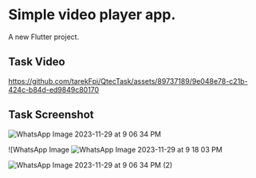 # Simple video player app.

A new Flutter project.

## Task Video



https://github.com/tarekFpi/QtecTask/assets/89737189/9e048e78-c21b-424c-b84d-ed9849c80170


## Task Screenshot

 
![WhatsApp Image 2023-11-29 at 9 06 34 PM](https://github.com/tarekFpi/QtecTask/assets/89737189/58a9473d-6b6e-4291-8d37-5ed616646080)

![WhatsApp Image ![WhatsApp Image 2023-11-29 at 9 18 03 PM](https://github.com/tarekFpi/QtecTask/assets/89737189/963b5ea7-f1fe-4dd5-97c8-15eef884eb13)

![WhatsApp Image 2023-11-29 at 9 06 34 PM (2)](https://github.com/tarekFpi/QtecTask/assets/89737189/388adfa8-0d1f-48a5-a974-1fa53951931c)

